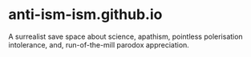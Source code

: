 # anti-ism-ism.github.io
A surrealist save space about science, apathism, pointless polerisation intolerance, and, run-of-the-mill parodox appreciation.

